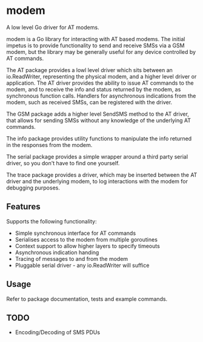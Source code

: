 modem
=======

A low level Go driver for AT modems.

modem is a Go library for interacting with AT based modems.
The initial impetus is to provide functionality to send and receive SMSs via
a GSM modem, but the library may be generally useful for any device controlled
by AT commands.

The AT package provides a lowl level driver which sits between an io.ReadWriter,
representing the physical modem, and a higher level driver or application.
The AT driver provides the ability to issue AT commands to the modem, and to
receive the info and status returned by the modem, as synchronous function calls.
Handlers for asynchronous indications from the modem, such as received SMSs,
can be registered with the driver.

The GSM package adds a higher level SendSMS method to the AT driver, that allows
for sending SMSs without any knowledge of the underlying AT commands.

The info package provides utility functions to manipulate the info returned in
the responses from the modem.

The serial package provides a simple wrapper around a third party serial driver,
so you don't have to find one yourself.

The trace package provides a driver, which may be inserted between the AT driver
and the underlying modem, to log interactions with the modem for debugging
purposes.

## Features ##

Supports the following functionality:
- Simple synchronous interface for AT commands
- Serialises access to the modem from multiple goroutines
- Context support to allow higher layers to specify timeouts
- Asynchronous indication handing
- Tracing of messages to and from the modem
- Pluggable serial driver - any io.ReadWriter will suffice

## Usage ##

Refer to package documentation, tests and example commands.

## TODO ##

- Encoding/Decoding of SMS PDUs
